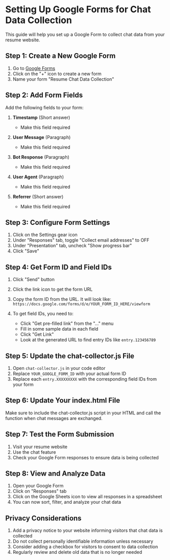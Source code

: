 # Setting Up Google Forms for Chat Data Collection

This guide will help you set up a Google Form to collect chat data from your resume website.

## Step 1: Create a New Google Form

1. Go to [Google Forms](https://forms.google.com/)
2. Click on the "+" icon to create a new form
3. Name your form "Resume Chat Data Collection"

## Step 2: Add Form Fields

Add the following fields to your form:

1. **Timestamp** (Short answer)
   - Make this field required

2. **User Message** (Paragraph)
   - Make this field required

3. **Bot Response** (Paragraph)
   - Make this field required

4. **User Agent** (Paragraph)
   - Make this field required

5. **Referrer** (Short answer)
   - Make this field required

## Step 3: Configure Form Settings

1. Click on the Settings gear icon
2. Under "Responses" tab, toggle "Collect email addresses" to OFF
3. Under "Presentation" tab, uncheck "Show progress bar"
4. Click "Save"

## Step 4: Get Form ID and Field IDs

1. Click "Send" button
2. Click the link icon to get the form URL
3. Copy the form ID from the URL. It will look like:
   `https://docs.google.com/forms/d/e/YOUR_FORM_ID_HERE/viewform`

4. To get field IDs, you need to:
   - Click "Get pre-filled link" from the "..." menu
   - Fill in some sample data in each field
   - Click "Get Link"
   - Look at the generated URL to find entry IDs like `entry.123456789`

## Step 5: Update the chat-collector.js File

1. Open `chat-collector.js` in your code editor
2. Replace `YOUR_GOOGLE_FORM_ID` with your actual form ID
3. Replace each `entry.XXXXXXXXX` with the corresponding field IDs from your form

## Step 6: Update Your index.html File

Make sure to include the chat-collector.js script in your HTML and call the function when chat messages are exchanged.

## Step 7: Test the Form Submission

1. Visit your resume website
2. Use the chat feature
3. Check your Google Form responses to ensure data is being collected

## Step 8: View and Analyze Data

1. Open your Google Form
2. Click on "Responses" tab
3. Click on the Google Sheets icon to view all responses in a spreadsheet
4. You can now sort, filter, and analyze your chat data

## Privacy Considerations

1. Add a privacy notice to your website informing visitors that chat data is collected
2. Do not collect personally identifiable information unless necessary
3. Consider adding a checkbox for visitors to consent to data collection
4. Regularly review and delete old data that is no longer needed